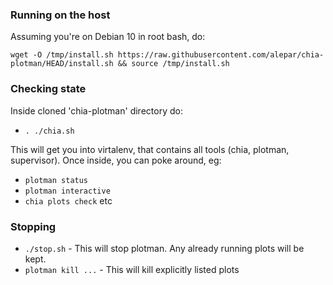 ### Running on the host
Assuming you're on Debian 10 in root bash, do:
```
wget -O /tmp/install.sh https://raw.githubusercontent.com/alepar/chia-plotman/HEAD/install.sh && source /tmp/install.sh
```

### Checking state
Inside cloned 'chia-plotman' directory do:
- `. ./chia.sh`

This will get you into virtalenv, that contains all tools (chia, plotman, supervisor). Once inside, you can poke around, eg:
- `plotman status`
- `plotman interactive`
- `chia plots check`
etc

### Stopping
- `./stop.sh` - This will stop plotman. Any already running plots will be kept.
- `plotman kill ...` - This will kill explicitly listed plots
